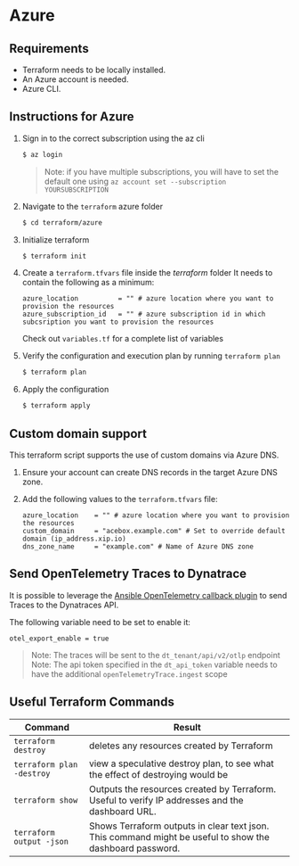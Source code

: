 # Azure

## Requirements

- Terraform needs to be locally installed.
- An Azure account is needed.
- Azure CLI.

## Instructions for Azure

1. Sign in to the correct subscription using the az cli

    ```bash
    $ az login
    ```

    > Note: if you have multiple subscriptions, you will have to set the default one using `az account set --subscription YOURSUBSCRIPTION`

2. Navigate to the `terraform` azure folder

    ```bash
    $ cd terraform/azure
    ```

3. Initialize terraform

    ```bash
    $ terraform init
    ```

4. Create a `terraform.tfvars` file inside the *terraform* folder
   It needs to contain the following as a minimum:

    ```hcl
    azure_location          = "" # azure location where you want to provision the resources
    azure_subscription_id   = "" # azure subscription id in which subcsription you want to provision the resources
    ```

    Check out `variables.tf` for a complete list of variables

5. Verify the configuration and execution plan by running `terraform plan`

    ```bash
    $ terraform plan
    ```

6. Apply the configuration

    ```bash
    $ terraform apply
    ```


## Custom domain support

This terraform script supports the use of custom domains via Azure DNS.

1. Ensure your account can create DNS records in the target Azure DNS zone.

1. Add the following values to the `terraform.tfvars` file:

    ```hcl
    azure_location    = "" # azure location where you want to provision the resources
    custom_domain     = "acebox.example.com" # Set to override default domain (ip_address.xip.io)
    dns_zone_name     = "example.com" # Name of Azure DNS zone
    ```

## Send OpenTelemetry Traces to Dynatrace

It is possible to leverage the [Ansible OpenTelemetry callback plugin](https://docs.ansible.com/ansible/latest/collections/community/general/opentelemetry_callback.html) to send Traces to the Dynatraces API.

The following variable need to be set to enable it:

```hcl
otel_export_enable = true
```

> Note: The traces will be sent to the `dt_tenant/api/v2/otlp` endpoint
> Note: The api token specified in the `dt_api_token` variable needs to have the additional `openTelemetryTrace.ingest` scope 

## Useful Terraform Commands


Command  | Result
-------- | -------
`terraform destroy` | deletes any resources created by Terraform |
`terraform plan -destroy` | view a speculative destroy plan, to see what the effect of destroying would be |
`terraform show` | Outputs the resources created by Terraform. Useful to verify IP addresses and the dashboard URL. 
`terraform output -json` | Shows Terraform outputs in clear text json. This command might be useful to show the dashboard password. |

